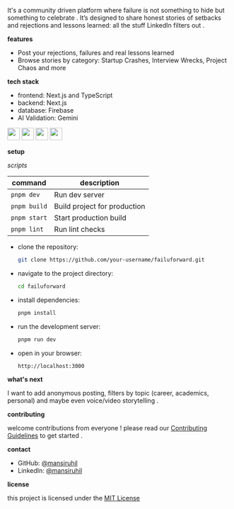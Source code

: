 It's a community driven platform where failure is not something to hide but something to celebrate . It’s designed to share honest stories of setbacks and rejections and lessons learned: all the stuff LinkedIn filters out .

**features**
- Post your rejections, failures and real lessons learned
- Browse stories by category: Startup Crashes, Interview Wrecks, Project Chaos and more

**tech stack**
- frontend: Next.js and TypeScript
- backend: Next.js
- database: Firebase
- AI Validation: Gemini 

<p float="left">
  <img src="https://img.shields.io/badge/Next.js-000000?style=for-the-badge&logo=nextdotjs&logoColor=white" height="28"/>
  <img src="https://img.shields.io/badge/TypeScript-3178C6?style=for-the-badge&logo=typescript&logoColor=white" height="28"/>
  <img src="https://img.shields.io/badge/Firebase-FFCA28?style=for-the-badge&logo=firebase&logoColor=black" height="28"/>
  <img src="https://img.shields.io/badge/Gemini_AI-ffffff?style=for-the-badge&logo=google&logoColor=blue" height="28"/>
</p>

**setup**

*scripts*

| command         | description                  |
|---------------- |------------------------------|
| `pnpm dev`      | Run dev server               |
| `pnpm build`    | Build project for production |
| `pnpm start`    | Start production build       |
| `pnpm lint`     | Run lint checks              |

- clone the repository:
  ```bash
  git clone https://github.com/your-username/failuforward.git 
  
- navigate to the project directory:
  ```bash
  cd failuforward
  
- install dependencies:
  ```bash
  pnpm install 

- run the development server: 
  ```bash
  pnpm run dev 

- open in your browser:
  ```arduino
  http://localhost:3000

**what's next**

I want to add anonymous posting, filters by topic (career, academics, personal) and maybe even voice/video storytelling .

**contributing**

welcome contributions from everyone ! please read our [Contributing Guidelines](Contributing.md) to get started .

**contact**
- GitHub: [@mansiruhil](https://github.com/mansiruhil)  
- LinkedIn: [@mansiruhil](https://www.linkedin.com/in/mansi-ruhil-7a00a0228)  
 
**license**

this project is licensed under the [MIT License](LICENSE)
